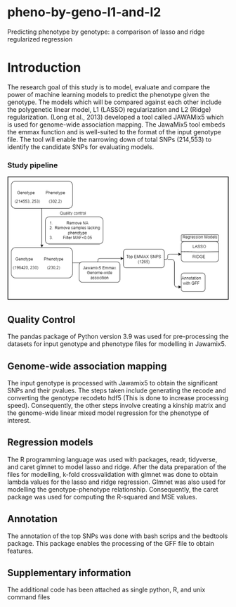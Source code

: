 # pheno-by-geno-l1-and-l2
Predicting phenotype by genotype: a comparison of lasso and ridge regularized regression
# Introduction
The research goal of this study is to model, evaluate and compare the power of machine
learning models to predict the phenotype given the genotype. The models which will be
compared against each other include the polygenetic linear model, L1 (LASSO) regularization
and L2 (Ridge) regularization. (Long et al., 2013) developed a tool called JAWAMix5 which is
used for genome-wide association mapping. The JawaMix5 tool embeds the emmax
function and is well-suited to the format of the input genotype file. The tool will enable the
narrowing down of total SNPs (214,553) to identify the candidate SNPs for evaluating
models.

### Study pipeline
![Study pipeline](https://github.com/davidenoma/pheno-by-geno-l1-and-l2/blob/main/PIPELINE.png )

## Quality Control
The pandas package of Python version 3.9 was used for pre-processing the datasets for
input genotype and phenotype files for modelling in Jawamix5.
## Genome-wide association mapping
The input genotype is processed with Jawamix5 to obtain the significant SNPs and their pvalues. The steps taken include generating the recode and converting the genotype recodeto hdf5 (This is done to increase processing speed). Consequently, the other steps involve creating a kinship matrix and the genome-wide linear mixed model regression for the phenotype of interest.
## Regression models
The R programming language was used with packages, readr, tidyverse, and caret glmnet to
model lasso and ridge. After the data preparation of the files for modelling, k-fold crossvalidation with glmnet was done to obtain lambda values for the lasso and ridge regression. Glmnet was also used for modelling the genotype-phenotype relationship. Consequently, the caret package was used for computing the R-squared and MSE values.
## Annotation
The annotation of the top SNPs was done with bash scrips and the bedtools package. This
package enables the processing of the GFF file to obtain features.
## Supplementary information
The additional code has been attached as single python, R, and unix command files
